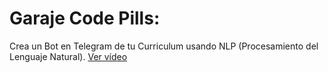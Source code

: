# Garaje Code Pills: 
Crea un Bot en Telegram de tu Curriculum usando NLP (Procesamiento del Lenguaje Natural).
[Ver vídeo](https://www.youtube.com/watch?v=9YVAuCMCU4w)

